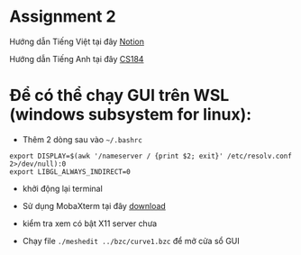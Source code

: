 # Assignment 2

Hướng dẫn Tiếng Việt tại đây [Notion](https://harsh-fold-50d.notion.site/Assignment-2-16e9320a1ed84cab89f1d745f7a47bcb)

Hướng dẫn Tiếng Anh tại đây [CS184](https://cs184.eecs.berkeley.edu/sp21/docs/proj2)
# Để có thể chạy GUI trên WSL (windows subsystem for linux):

- Thêm 2 dòng sau vào `~/.bashrc`

```
export DISPLAY=$(awk '/nameserver / {print $2; exit}' /etc/resolv.conf 2>/dev/null):0
export LIBGL_ALWAYS_INDIRECT=0
```

- khởi động lại terminal

- Sử dụng MobaXterm tại đây [download](https://mobaxterm.mobatek.net/download.html)

- kiểm tra xem có bật X11 server chưa

- Chạy file `./meshedit ../bzc/curve1.bzc` để mở cửa sổ GUI
